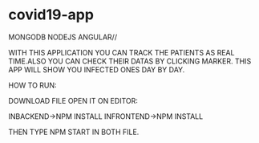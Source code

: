 # covid19-app

MONGODB NODEJS ANGULAR//

WITH THIS APPLICATION YOU CAN TRACK THE PATIENTS AS REAL TIME.ALSO YOU CAN CHECK THEIR DATAS BY CLICKING MARKER.
THIS APP WILL SHOW YOU INFECTED ONES DAY BY DAY.


HOW TO RUN:

DOWNLOAD FILE OPEN IT ON EDITOR:

INBACKEND->NPM INSTALL
INFRONTEND->NPM INSTALL

THEN TYPE NPM START IN BOTH FILE.
